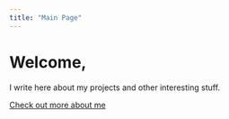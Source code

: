 ```yaml
---
title: "Main Page"
---
```


# Welcome,

I write here about my projects and other interesting stuff.

[Check out more about me](/en/about)